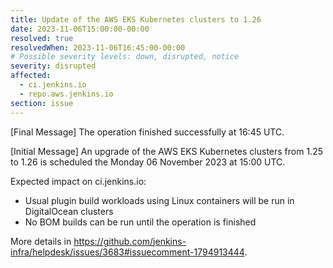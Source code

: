 ```yaml
---
title: Update of the AWS EKS Kubernetes clusters to 1.26
date: 2023-11-06T15:00:00-00:00
resolved: true
resolvedWhen: 2023-11-06T16:45:00-00:00
# Possible severity levels: down, disrupted, notice
severity: disrupted
affected:
  - ci.jenkins.io
  - repo.aws.jenkins.io
section: issue
---
```


[Final Message]
The operation finished successfully at 16:45 UTC.

[Initial Message]
An upgrade of the AWS EKS Kubernetes clusters from 1.25 to 1.26 is scheduled the Monday 06 November 2023 at 15:00 UTC.

Expected impact on ci.jenkins.io:

- Usual plugin build workloads using Linux containers will be run in DigitalOcean clusters
- No BOM builds can be run until the operation is finished

More details in <https://github.com/jenkins-infra/helpdesk/issues/3683#issuecomment-1794913444>.
